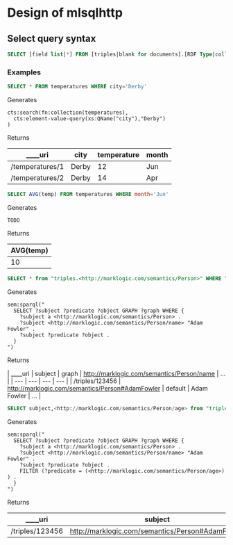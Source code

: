 # Design of mlsqlhttp

## Select query syntax

```sql
SELECT [field list|*] FROM [triples|blank for documents].[RDF Type|collection] WHERE [predicate|element] [=|<|>|<=|>=] LIMIT [start,]length
```

### Examples

```sql
SELECT * FROM temperatures WHERE city='Derby'
```

Generates

```xquery
cts:search(fn:collection(temperatures),
  cts:element-value-query(xs:QName("city"),"Derby")
)
```

Returns

| ____uri | city | temperature | month |
| --- | --- | --- | --- |
| /temperatures/1 | Derby | 12 | Jun |
| /temperatures/2 | Derby | 14 | Apr |

```sql
SELECT AVG(temp) FROM temperatures WHERE month='Jun'
```

Generates

```xquery
TODO
```

Returns

| AVG(temp) |
| --- |
| 10 |

```sql
SELECT * from "triples.<http://marklogic.com/semantics/Person>" WHERE "<http://marklogic.com/semantics/Person/name>" = "Adam Fowler"
```

Generates

```sparql
sem:sparql("
  SELECT ?subject ?predicate ?object GRAPH ?graph WHERE {
    ?subject a <http://marklogic.com/semantics/Person> .
    ?subject <http://marklogic.com/semantics/Person/name> "Adam Fowler" .
    ?subject ?predicate ?object .
  }
")
```

Returns

| ____uri | subject | graph | <http://marklogic.com/semantics/Person/name> | ... |
| --- | --- | --- | --- |
| /triples/123456 | <http://marklogic.com/semantics/Person#AdamFowler> | default | Adam Fowler | ... |


```sql
SELECT subject,<http://marklogic.com/semantics/Person/age> from "triples.<http://marklogic.com/semantics/Person>" WHERE "<http://marklogic.com/semantics/Person/name>" = "Adam Fowler"
```

Generates

```sparql
sem:sparql("
  SELECT ?subject ?predicate ?object GRAPH ?graph WHERE {
    ?subject a <http://marklogic.com/semantics/Person> .
    ?subject <http://marklogic.com/semantics/Person/name> "Adam Fowler" .
    ?subject ?predicate ?object .
    FILTER (?predicate = (<http://marklogic.com/semantics/Person/age>) ) .
  }
")
```

Returns

| ____uri | subject | graph | <http://marklogic.com/semantics/Person/age> |
| --- | --- | --- | --- |
| /triples/123456 | <http://marklogic.com/semantics/Person#AdamFowler> | default | 33 |
